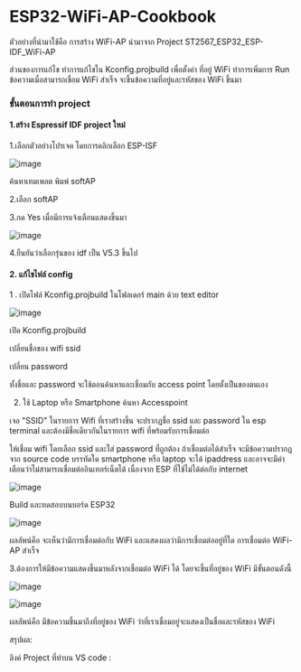# ESP32-WiFi-AP-Cookbook

ตัวอย่างที่นำมาใช้คือ การสร้าง WiFi-AP นำมาจาก Project ST2567_ESP32_ESP-IDF_WiFi-AP 


ส่วนของการแก้ไข ทำการแก้ไขใน Kconfig.projbuild เพื่อตั้งค่า ที่อยู่ WiFi ทำการเพิ่มการ Run ข้อความเมื่อสามารถเชื่อม WiFi สำเร็จ จะขึ้นข้อความที่อยู่และรหัสของ WiFi ขึ้นมา


### ขั้นตอนการทำ project

#### 1.สร้าง Espressif IDF project ใหม่

1.เลือกตัวอย่างโปรเจค โดยการคลิกเลือก ESP-ISF

![image](https://github.com/user-attachments/assets/3b2166b0-ffe2-4e03-af78-66003eb544e4)



ค้นหาเทมเพลต พิมพ์ softAP

2.เลือก softAP

3.กด Yes เมื่อมีการแจ้งเตือนแสดงขึ้นมา



![image](https://github.com/user-attachments/assets/e8b9a767-1155-4184-912f-7bca1b104810)


4.ยืนยันว่าเลือกรุ่นของ idf เป็น V5.3 ขึ้นไป



#### 2. แก้ไขไฟล์ config

1 . เปิดไฟล์ Kconfig.projbuild ในโฟลเดอร์ main ด้วย text editor


![image](https://github.com/user-attachments/assets/17f2ac6e-945e-4eb1-89db-cf35ef55ad15)

  เปิด Kconfig.projbuild

เปลี่ยนชื่อของ wifi ssid

เปลี่ยน password

ทั้งชื่อและ password จะใช้ตอนค้นหาและเชื่อมกับ access point โดยตั้งเป็นของตนเอง


2. ใช้ Laptop หรือ Smartphone ค้นหา Accesspoint

เจอ "SSID" ในรายการ Wifi ที่เราสร้างขึ้น จะปรากฏชื่อ ssid และ password ใน esp terminal และต้องมีชื่อเดียวกันในรายการ wifi ที่พร้อมรับการเชื่อมต่อ

ให้เชื่อม wifi โดยเลือก ssid และใส่ password ที่ถูกต้อง ถ้าเชื่อมต่อได้สำเร็จ จะมีข้อความปรากฏ จาก source code บรรทัดใด smartphone หรือ laptop จะได้ ipaddress และอาจจะมีคำเตือนว่าไม่สามารถเชื่อมต่ออินเทอร์เน็ตได้ เนื่องจาก ESP ที่ใช้ไม่ได้ต่อกับ internet 

![image](https://github.com/user-attachments/assets/9a871ee8-1213-413e-8b94-bc473569aaea)


Build และทดสอบบนบอร์ด ESP32


![image](https://github.com/user-attachments/assets/6f5cdaad-627c-4c59-888f-1abd9c618eb1)



ผลลัพน์คือ จะเห็นว่ามีการเชื่อมต่อกับ WiFi และแสดงผลว่ามีการเชื่อมต่ออยู่ที่ใด การเชื่อมต่อ WiFi-AP สำเร็จ




3.ต้องการให้มีข้อความแสดงขึ้นมาหลังจากเชื่อมต่อ WiFi ได้ โดยจะขึ้นที่อยู่ของ WiFi มีขั้นตอนดังนี้


![image](https://github.com/user-attachments/assets/24a8be86-132f-492d-a719-bec0ac33a7f2)



![image](https://github.com/user-attachments/assets/c0b43f49-7f19-4087-9a7e-b967fd79976e)


ผลลัพน์คือ มีข้อความขึ้นมาถึงที่อยู่ของ WiFi ว่าที่เราเชื่อมอยู่จะแสดงเป็นชื่อและรหัสของ WiFi


สรุปผล: 



ลิงค์ Project ที่ทำบน VS code :






